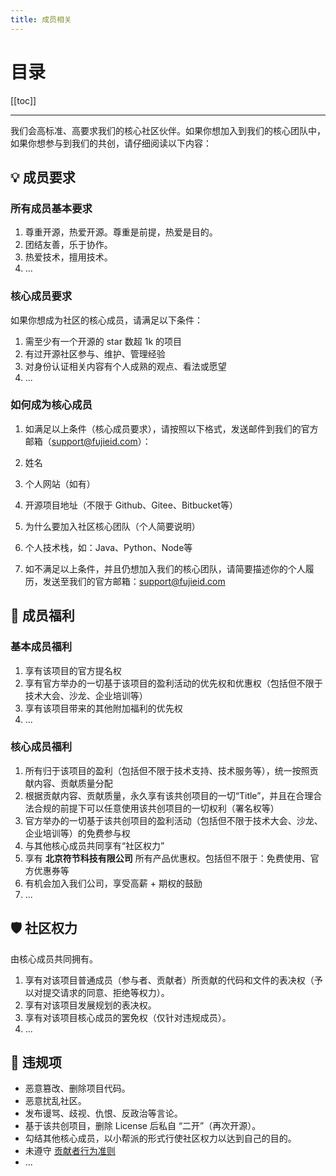 ```yaml
---
title: 成员相关
---
```


# 目录

[[toc]]

----

我们会高标准、高要求我们的核心社区伙伴。如果你想加入到我们的核心团队中，如果你想参与到我们的共创，请仔细阅读以下内容：

## :bulb: 成员要求

### 所有成员基本要求

1. 尊重开源，热爱开源。尊重是前提，热爱是目的。
2. 团结友善，乐于协作。
3. 热爱技术，擅用技术。
4. ...

### 核心成员要求

如果你想成为社区的核心成员，请满足以下条件：

1. 需至少有一个开源的 star 数超 1k 的项目
2. 有过开源社区参与、维护、管理经验
3. 对身份认证相关内容有个人成熟的观点、看法或愿望
4. ...

### 如何成为核心成员

1. 如满足以上条件（核心成员要求），请按照以下格式，发送邮件到我们的官方邮箱（support@fujieid.com）：
  1. 姓名
  2. 个人网站（如有）
  3. 开源项目地址（不限于 Github、Gitee、Bitbucket等）
  4. 为什么要加入社区核心团队（个人简要说明）
  5. 个人技术栈，如：Java、Python、Node等

2. 如不满足以上条件，并且仍想加入我们的核心团队，请简要描述你的个人履历，发送至我们的官方邮箱：support@fujieid.com


## :gift: 成员福利

### 基本成员福利

1. 享有该项目的官方提名权
2. 享有官方举办的一切基于该项目的盈利活动的优先权和优惠权（包括但不限于技术大会、沙龙、企业培训等）
3. 享有该项目带来的其他附加福利的优先权
4. ...

### 核心成员福利

1. 所有归于该项目的盈利（包括但不限于技术支持、技术服务等），统一按照贡献内容、贡献质量分配
2. 根据贡献内容、贡献质量，永久享有该共创项目的一切“Title”，并且在合理合法合规的前提下可以任意使用该共创项目的一切权利（署名权等）
3. 官方举办的一切基于该共创项目的盈利活动（包括但不限于技术大会、沙龙、企业培训等）的免费参与权
4. 与其他核心成员共同享有“社区权力”
5. 享有 **北京符节科技有限公司** 所有产品优惠权。包括但不限于：免费使用、官方优惠券等
6. 有机会加入我们公司，享受高薪 + 期权的鼓励
7. ...

## :shield: 社区权力

由核心成员共同拥有。

1. 享有对该项目普通成员（参与者、贡献者）所贡献的代码和文件的表决权（予以对提交请求的同意、拒绝等权力）。
2. 享有对该项目发展规划的表决权。
3. 享有对该项目核心成员的罢免权（仅针对违规成员）。
4. ...

## :no_entry_sign: 违规项

- 恶意篡改、删除项目代码。
- 恶意扰乱社区。
- 发布谩骂、歧视、仇恨、反政治等言论。
- 基于该共创项目，删除 License 后私自 “二开”（再次开源）。
- 勾结其他核心成员，以小帮派的形式行使社区权力以达到自己的目的。
- 未遵守 [贡献者行为准则](/community/code-of-conduct)
- ...

